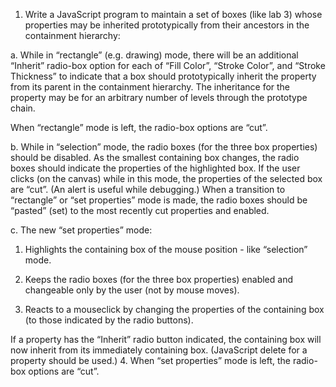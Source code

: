 1. Write a JavaScript program to maintain a set of boxes (like lab 3) whose properties may be inherited prototypically from their ancestors in the containment hierarchy:

a. While in “rectangle” (e.g. drawing) mode, there will be an additional “Inherit” radio-box option for each of “Fill Color”, “Stroke Color”, and “Stroke Thickness” to indicate that a box should prototypically inherit the property from its parent in the containment hierarchy. The inheritance for the property may be for an arbitrary number of levels through the prototype chain.

When “rectangle” mode is left, the radio-box options are “cut”.

b. While in “selection” mode, the radio boxes (for the three box properties) should be disabled. As the smallest containing box changes, the radio boxes should indicate the properties of the highlighted box.
If the user clicks (on the canvas) while in this mode, the properties of the selected box are “cut”. (An alert is useful while debugging.) When a transition to “rectangle” or “set properties” mode is made, the radio boxes should be “pasted” (set) to the most recently cut properties and enabled.

c. The new “set properties” mode:

1. Highlights the containing box of the mouse position - like “selection” mode.

2. Keeps the radio boxes (for the three box properties) enabled and changeable only by the user (not by mouse
moves).

3. Reacts to a mouseclick by changing the properties of the containing box (to those indicated by the radio buttons).

If a property has the “Inherit” radio button indicated, the containing box will now inherit from its immediately
containing box. (JavaScript delete for a property should be used.) 4. When “set properties” mode is left, the radio-box options are “cut”.
